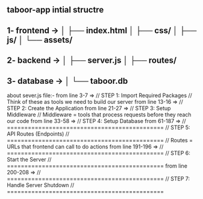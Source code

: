 taboor-app intial structre
------------------------------------
1- frontend ->
│   ├── index.html
│   ├── css/
│   ├── js/
│   └── assets/
-----------------------------------
2- backend ->
│   ├── server.js
│   ├── routes/
-----------------------------------
3-  database ->
 │   └── taboor.db
-----------------------------------
about sever.js file:-
from line 3-7 => 
// STEP 1: Import Required Packages
// Think of these as tools we need to build our server
from line 13-16 =>
// STEP 2: Create the Application
from line 21-27 => 
// STEP 3: Setup Middleware
// Middleware = tools that process requests before they reach our code
from line 33-58 =>
// STEP 4: Setup Database
from 61-187 =>
// =============================================
// STEP 5: API Routes (Endpoints)
// =============================================
// Routes = URLs that frontend can call to do actions
from line 191-196 =>
// =============================================
// STEP 6: Start the Server
// =============================================
from line 200-208 =>
// =============================================
// STEP 7: Handle Server Shutdown
// =============================================
